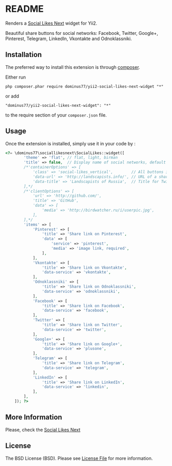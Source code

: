 README
======
Renders a [Social Likes Next](https://github.com/sapegin/social-likes-next) widget for Yii2.

Beautiful share buttons for social networks: Facebook, Twitter, Google+, Pinterest, Telegram, LinkedIn, Vkontakte and Odnoklassniki.

Installation
------------

The preferred way to install this extension is through [composer](http://getcomposer.org/download/).

Either run

```
php composer.phar require dominus77/yii2-social-likes-next-widget "*"
```

or add

```
"dominus77/yii2-social-likes-next-widget": "*"
```

to the require section of your `composer.json` file.


Usage
-----

Once the extension is installed, simply use it in your code by  :

```php
<?= \dominus77\sociallikesnext\SocialLikes::widget([
        'theme' => 'flat', // flat, light, birman
        'title' => false,  // Display name of social networks, default true
        /*'containerOptions' => [
            'class' => 'social-likes_vertical',        // All buttons in a column.
            'data-url' => 'http://landscapists.info/', // URL of a shareable page. Current page by default.
            'data-title' => 'Landscapists of Russia',  // Title for Twitter and Vkontakte. Current page’s title by default.
        ],*/
        /*'clientOptions' => [
            'url' => 'http://github.com/',
            'title' => 'GitHub',
            'data' => [
                'media' => 'http://birdwatcher.ru/i/userpic.jpg',
            ],
        ],*/
        'items' => [
            'Pinterest' => [
                'title' => 'Share link on Pinterest',
                'data' => [
                    'service' => 'pinterest',
                    'media' => 'image link, required',
                ],
            ],
            'Vkontakte' => [
                'title' => 'Share link on Vkontakte',
                'data-service' => 'vkontakte',
            ],
            'Odnoklassniki' => [
                'title' => 'Share link on Odnoklassniki',
                'data-service' => 'odnoklassniki',
            ],
            'Facebook' => [
                'title' => 'Share link on Facebook',
                'data-service' => 'facebook',
            ],
            'Twitter' => [
                'title' => 'Share link on Twitter',
                'data-service' => 'twitter',
            ],
            'Google+' => [
                'title' => 'Share link on Google+',
                'data-service' => 'plusone',
            ],
            'Telegram' => [
                'title' => 'Share link on Telegram',
                'data-service' => 'telegram',
            ],
            'LinkedIn' => [
                'title' => 'Share link on LinkedIn',
                'data-service' => 'linkedin',
            ],
        ],
    ]); ?>
```

More Information
-----
Please, check the [Social Likes Next](https://github.com/sapegin/social-likes-next/tree/v1.1.0)

License
-----
The BSD License (BSD). Please see [License File](https://github.com/Dominus77/yii2-social-likes-next-widget/blob/master/LICENSE.md) for more information.